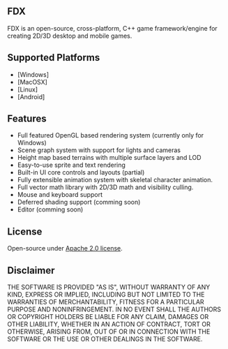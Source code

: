 ## FDX

FDX is an open-source, cross-platform, C++ game framework/engine for creating 2D/3D desktop and mobile games.

## Supported Platforms
- [Windows]
- [MacOSX]
- [Linux]
- [Android]

## Features
- Full featured OpenGL based rendering system (currently only for Windows)
- Scene graph system with support for lights and cameras
- Height map based terrains with multiple surface layers and LOD
- Easy-to-use sprite and text rendering
- Built-in UI core controls and layouts (partial)
- Fully extensible animation system with skeletal character animation.
- Full vector math library with 2D/3D math and visibility culling.
- Mouse and keyboard support
- Deferred shading support (comming soon)
- Editor (comming soon)

## License
Open-source under [Apache 2.0 license](http://www.tldrlegal.com/license/apache-license-2.0-%28apache-2.0%29).

## Disclaimer
THE SOFTWARE IS PROVIDED "AS IS", WITHOUT WARRANTY OF ANY KIND, EXPRESS OR IMPLIED, 
INCLUDING BUT NOT LIMITED TO THE WARRANTIES OF MERCHANTABILITY, FITNESS FOR A 
PARTICULAR PURPOSE AND NONINFRINGEMENT. IN NO EVENT SHALL THE AUTHORS OR COPYRIGHT 
HOLDERS BE LIABLE FOR ANY CLAIM, DAMAGES OR OTHER LIABILITY, WHETHER IN AN ACTION OF CONTRACT, 
TORT OR OTHERWISE, ARISING FROM, OUT OF OR IN CONNECTION WITH THE SOFTWARE OR THE USE OR 
OTHER DEALINGS IN THE SOFTWARE.
